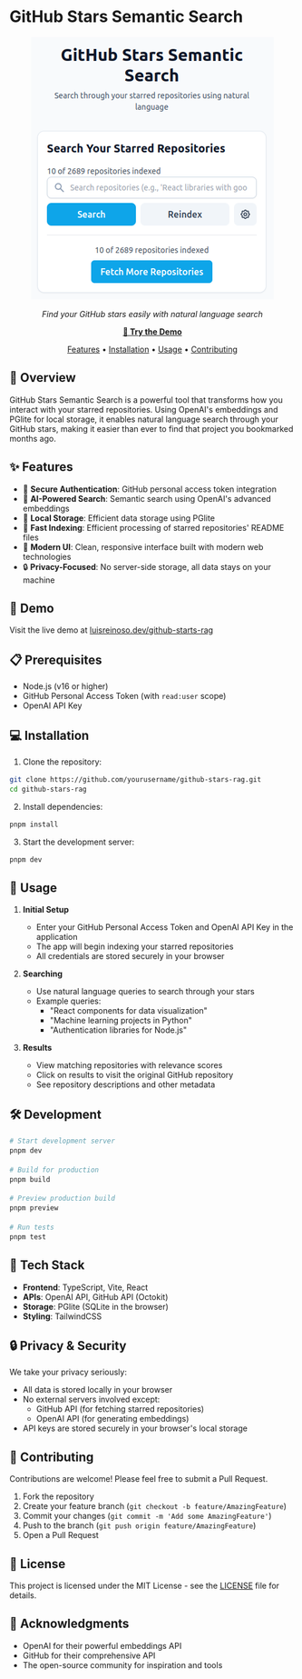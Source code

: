 # GitHub Stars Semantic Search

<div align="center">

![GitHub Stars Semantic Search](github-stars-rag.png)

_Find your GitHub stars easily with natural language search_

**[🚀 Try the Demo](https://luisreinoso.dev/github-starts-rag)**

[Features](#features) • [Installation](#installation) • [Usage](#usage) • [Contributing](#contributing)

</div>

## 🌟 Overview

GitHub Stars Semantic Search is a powerful tool that transforms how you interact with your starred repositories. Using OpenAI's embeddings and PGlite for local storage, it enables natural language search through your GitHub stars, making it easier than ever to find that project you bookmarked months ago.

## ✨ Features

- 🔐 **Secure Authentication**: GitHub personal access token integration
- 🤖 **AI-Powered Search**: Semantic search using OpenAI's advanced embeddings
- 💾 **Local Storage**: Efficient data storage using PGlite
- 🚀 **Fast Indexing**: Efficient processing of starred repositories' README files
- 🎨 **Modern UI**: Clean, responsive interface built with modern web technologies
- 🔒 **Privacy-Focused**: No server-side storage, all data stays on your machine

## 🚀 Demo

Visit the live demo at [luisreinoso.dev/github-starts-rag](https://luisreinoso.dev/github-starts-rag)

## 📋 Prerequisites

- Node.js (v16 or higher)
- GitHub Personal Access Token (with `read:user` scope)
- OpenAI API Key

## 💻 Installation

1. Clone the repository:

```bash
git clone https://github.com/yourusername/github-stars-rag.git
cd github-stars-rag
```

2. Install dependencies:

```bash
pnpm install
```

3. Start the development server:

```bash
pnpm dev
```

## 🎯 Usage

1. **Initial Setup**

   - Enter your GitHub Personal Access Token and OpenAI API Key in the application
   - The app will begin indexing your starred repositories
   - All credentials are stored securely in your browser

2. **Searching**

   - Use natural language queries to search through your stars
   - Example queries:
     - "React components for data visualization"
     - "Machine learning projects in Python"
     - "Authentication libraries for Node.js"

3. **Results**
   - View matching repositories with relevance scores
   - Click on results to visit the original GitHub repository
   - See repository descriptions and other metadata

## 🛠️ Development

```bash
# Start development server
pnpm dev

# Build for production
pnpm build

# Preview production build
pnpm preview

# Run tests
pnpm test
```

## 🔧 Tech Stack

- **Frontend**: TypeScript, Vite, React
- **APIs**: OpenAI API, GitHub API (Octokit)
- **Storage**: PGlite (SQLite in the browser)
- **Styling**: TailwindCSS

## 🔒 Privacy & Security

We take your privacy seriously:

- All data is stored locally in your browser
- No external servers involved except:
  - GitHub API (for fetching starred repositories)
  - OpenAI API (for generating embeddings)
- API keys are stored securely in your browser's local storage

## 🤝 Contributing

Contributions are welcome! Please feel free to submit a Pull Request.

1. Fork the repository
2. Create your feature branch (`git checkout -b feature/AmazingFeature`)
3. Commit your changes (`git commit -m 'Add some AmazingFeature'`)
4. Push to the branch (`git push origin feature/AmazingFeature`)
5. Open a Pull Request

## 📄 License

This project is licensed under the MIT License - see the [LICENSE](LICENSE) file for details.

## 🙏 Acknowledgments

- OpenAI for their powerful embeddings API
- GitHub for their comprehensive API
- The open-source community for inspiration and tools
